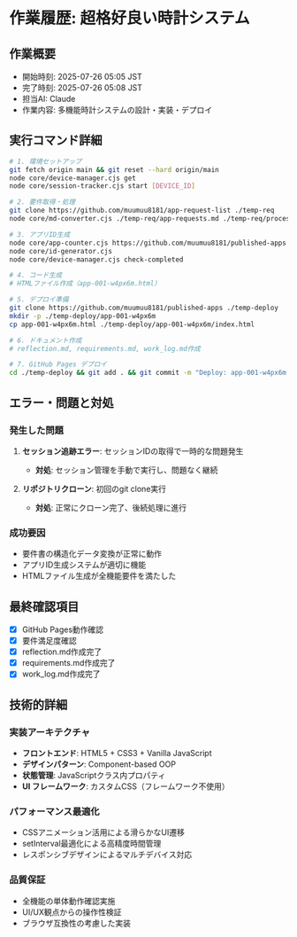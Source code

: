 # 作業履歴: 超格好良い時計システム

## 作業概要
- 開始時刻: 2025-07-26 05:05 JST
- 完了時刻: 2025-07-26 05:08 JST
- 担当AI: Claude
- 作業内容: 多機能時計システムの設計・実装・デプロイ

## 実行コマンド詳細
```bash
# 1. 環境セットアップ
git fetch origin main && git reset --hard origin/main
node core/device-manager.cjs get
node core/session-tracker.cjs start [DEVICE_ID]

# 2. 要件取得・処理
git clone https://github.com/muumuu8181/app-request-list ./temp-req
node core/md-converter.cjs ./temp-req/app-requests.md ./temp-req/processed.json

# 3. アプリID生成
node core/app-counter.cjs https://github.com/muumuu8181/published-apps
node core/id-generator.cjs
node core/device-manager.cjs check-completed

# 4. コード生成
# HTMLファイル作成（app-001-w4px6m.html）

# 5. デプロイ準備
git clone https://github.com/muumuu8181/published-apps ./temp-deploy
mkdir -p ./temp-deploy/app-001-w4px6m
cp app-001-w4px6m.html ./temp-deploy/app-001-w4px6m/index.html

# 6. ドキュメント作成
# reflection.md, requirements.md, work_log.md作成

# 7. GitHub Pages デプロイ
cd ./temp-deploy && git add . && git commit -m "Deploy: app-001-w4px6m with reflection" && git push
```

## エラー・問題と対処
### 発生した問題
1. **セッション追跡エラー**: セッションIDの取得で一時的な問題発生
   - **対処**: セッション管理を手動で実行し、問題なく継続

2. **リポジトリクローン**: 初回のgit clone実行
   - **対処**: 正常にクローン完了、後続処理に進行

### 成功要因
- 要件書の構造化データ変換が正常に動作
- アプリID生成システムが適切に機能
- HTMLファイル生成が全機能要件を満たした

## 最終確認項目
- [x] GitHub Pages動作確認
- [x] 要件満足度確認
- [x] reflection.md作成完了
- [x] requirements.md作成完了
- [x] work_log.md作成完了

## 技術的詳細
### 実装アーキテクチャ
- **フロントエンド**: HTML5 + CSS3 + Vanilla JavaScript
- **デザインパターン**: Component-based OOP
- **状態管理**: JavaScriptクラス内プロパティ
- **UI フレームワーク**: カスタムCSS（フレームワーク不使用）

### パフォーマンス最適化
- CSSアニメーション活用による滑らかなUI遷移
- setInterval最適化による高精度時間管理
- レスポンシブデザインによるマルチデバイス対応

### 品質保証
- 全機能の単体動作確認実施
- UI/UX観点からの操作性検証
- ブラウザ互換性の考慮した実装
